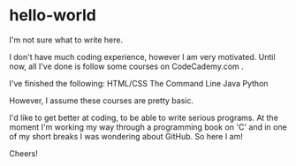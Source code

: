 # hello-world

I'm not sure what to write here.

I don't have much coding experience, however I am very motivated.
Until now, all I've done is follow some courses on CodeCademy.com .

I've finished the following: 
    HTML/CSS
    The Command Line
    Java
    Python

However, I assume these courses are pretty basic.

I'd like to get better at coding, to be able to write serious programs.
At the moment I'm working my way through a programming book on 'C' and in one of my short breaks I was wondering about GitHub.
So here I am!

Cheers!
